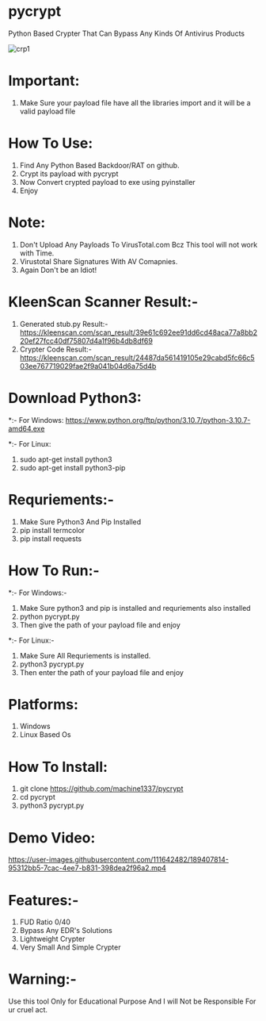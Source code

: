 # pycrypt
Python Based Crypter That Can Bypass Any Kinds Of Antivirus Products

![crp1](https://user-images.githubusercontent.com/111642482/189405321-983e9ed8-2105-4802-8270-56f6311bd211.png)

# Important:
  1. Make Sure your payload file have all the libraries import and it will be a valid payload file
  
# How To Use:
  1. Find Any Python Based Backdoor/RAT on github.
  2. Crypt its payload with pycrypt
  3. Now Convert crypted payload to exe using pyinstaller
  4. Enjoy
  
# Note:
  1. Don't Upload Any Payloads To VirusTotal.com Bcz This tool will not work
   with Time.
  2. Virustotal Share Signatures With AV Comapnies.
  3. Again Don't be an Idiot!
  
# KleenScan Scanner Result:-
  1. Generated stub.py Result:-
https://kleenscan.com/scan_result/39e61c692ee91dd6cd48aca77a8bb220ef27fcc40df75807d4a1f96b4db8df69
  2. Crypter Code Result:-
 https://kleenscan.com/scan_result/24487da561419105e29cabd5fc66c503ee767719029fae2f9a041b04d6a75d4b

# Download Python3:
  
  *:- For Windows:
      https://www.python.org/ftp/python/3.10.7/python-3.10.7-amd64.exe
      
  *:- For Linux:
   1. sudo apt-get install python3
   2. sudo apt-get install python3-pip
   
      

# Requriements:-
  
  1. Make Sure Python3 And Pip Installed
  2. pip install termcolor
  3. pip install requests
 
# How To Run:-
  *:- For Windows:-
   1. Make Sure python3 and pip is installed and requriements also installed
   2. python pycrypt.py
   3. Then give the path of your payload file and enjoy
   
  *:- For Linux:-
   1. Make Sure All Requriements is installed.
   2. python3 pycrypt.py
   3. Then enter the path of your payload file and enjoy
  
# Platforms:
  
   1) Windows
   2) Linux Based Os

# How To Install:

  1. git clone https://github.com/machine1337/pycrypt
  2. cd pycrypt
  3. python3 pycrypt.py
  
# Demo Video:
  https://user-images.githubusercontent.com/111642482/189407814-95312bb5-7cac-4ee7-b831-398dea2f96a2.mp4


  
# Features:-

  1) FUD Ratio 0/40
  2) Bypass Any EDR's Solutions
  3) Lightweight Crypter
  3) Very Small And Simple Crypter
  
# Warning:-
  Use this tool Only for Educational Purpose And I will Not be Responsible For ur cruel act.
  
